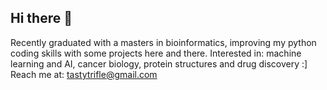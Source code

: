 ## Hi there 👋
 Recently graduated with a masters in bioinformatics, improving my python coding skills with some projects here and there.
 Interested in: machine learning and AI, cancer biology, protein structures and drug discovery :]
 Reach me at: tastytrifle@gmail.com
<!--
**trifle99/trifle99** is a ✨ _special_ ✨ repository because its `README.md` (this file) appears on your GitHub profile.

Here are some ideas to get you started:

- 🔭 I’m currently working on ...
- 🌱 I’m currently learning ...
- 👯 I’m looking to collaborate on ...
- 🤔 I’m looking for help with ...
- 💬 Ask me about ...
- 📫 How to reach me: ...
- 😄 Pronouns: ...
- ⚡ Fun fact: ...
-->

